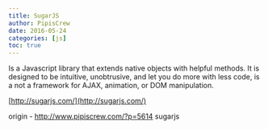```yaml
---
title: SugarJS
author: PipisCrew
date: 2016-05-24
categories: [js]
toc: true
---
```


Is a Javascript library that extends native objects with helpful methods. It is designed to be intuitive, unobtrusive, and let you do more with less code, is a not a framework for AJAX, animation, or DOM manipulation.

[http://sugarjs.com/](http://sugarjs.com/)

origin - http://www.pipiscrew.com/?p=5614 sugarjs